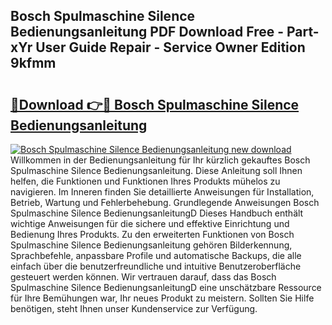 ## Bosch Spulmaschine Silence Bedienungsanleitung PDF Download Free - Part-xYr User Guide Repair - Service Owner Edition 9kfmm

# <h2><a href="http://df50cl.blite.top/?on=Bosch+Spulmaschine+Silence+Bedienungsanleitung">🔗Download 👉🔴 Bosch Spulmaschine Silence Bedienungsanleitung</a></h2>

[![Bosch Spulmaschine Silence Bedienungsanleitung new download](https://i.imgur.com/lujVjoI.png)](http://df50cl.blite.top/?on=Bosch+Spulmaschine+Silence+Bedienungsanleitung)
Willkommen in der Bedienungsanleitung für Ihr kürzlich gekauftes Bosch Spulmaschine Silence Bedienungsanleitung. Diese Anleitung soll Ihnen helfen, die Funktionen und Funktionen Ihres Produkts mühelos zu navigieren. Im Inneren finden Sie detaillierte Anweisungen für Installation, Betrieb, Wartung und Fehlerbehebung. Grundlegende Anweisungen Bosch Spulmaschine Silence BedienungsanleitungD Dieses Handbuch enthält wichtige Anweisungen für die sichere und effektive Einrichtung und Bedienung Ihres Produkts. Zu den erweiterten Funktionen von Bosch Spulmaschine Silence Bedienungsanleitung gehören Bilderkennung, Sprachbefehle, anpassbare Profile und automatische Backups, die alle einfach über die benutzerfreundliche und intuitive Benutzeroberfläche gesteuert werden können. Wir vertrauen darauf, dass das Bosch Spulmaschine Silence BedienungsanleitungD eine unschätzbare Ressource für Ihre Bemühungen war, Ihr neues Produkt zu meistern. Sollten Sie Hilfe benötigen, steht Ihnen unser Kundenservice zur Verfügung.
